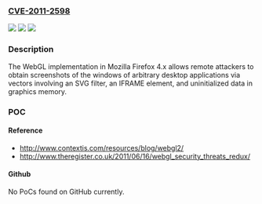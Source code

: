 ### [CVE-2011-2598](https://cve.mitre.org/cgi-bin/cvename.cgi?name=CVE-2011-2598)
![](https://img.shields.io/static/v1?label=Product&message=n%2Fa&color=blue)
![](https://img.shields.io/static/v1?label=Version&message=n%2Fa&color=blue)
![](https://img.shields.io/static/v1?label=Vulnerability&message=n%2Fa&color=brighgreen)

### Description

The WebGL implementation in Mozilla Firefox 4.x allows remote attackers to obtain screenshots of the windows of arbitrary desktop applications via vectors involving an SVG filter, an IFRAME element, and uninitialized data in graphics memory.

### POC

#### Reference
- http://www.contextis.com/resources/blog/webgl2/
- http://www.theregister.co.uk/2011/06/16/webgl_security_threats_redux/

#### Github
No PoCs found on GitHub currently.

